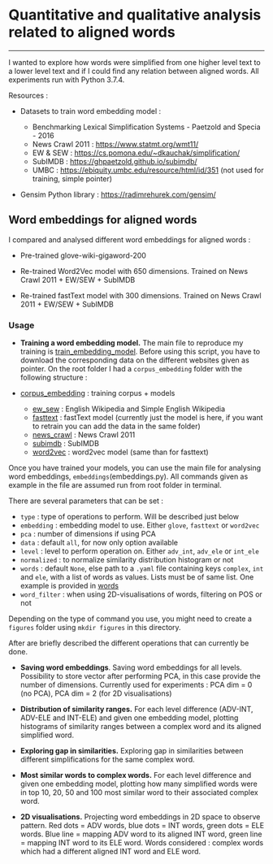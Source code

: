 # Quantitative and qualitative analysis related to aligned words

-----------------------

I wanted to explore how words were simplified from one higher level text to a lower level text and if I could find any relation between aligned words. All experiments run with Python 3.7.4.

Resources :

* Datasets to train word embedding model :
  * Benchmarking Lexical Simplification Systems - Paetzold and Specia - 2016
  * News Crawl 2011 : <https://www.statmt.org/wmt11/>
  * EW & SEW : <https://cs.pomona.edu/~dkauchak/simplification/>
  * SubIMDB : <https://ghpaetzold.github.io/subimdb/>
  * UMBC : <https://ebiquity.umbc.edu/resource/html/id/351> (not used for training, simple pointer)

* Gensim Python library : <https://radimrehurek.com/gensim/>

## Word embeddings for aligned words

I compared and analysed different word embeddings for aligned words :

* Pre-trained glove-wiki-gigaword-200

* Re-trained Word2Vec model with 650 dimensions. Trained on News Crawl 2011 + EW/SEW + SubIMDB

* Re-trained fastText model with 300 dimensions. Trained on News Crawl 2011 + EW/SEW + SubIMDB

### Usage

* **Training a word embedding model.** The main file to reproduce my training is [train_embedding_model](train_embedding_model.py). Before using this script, you have to download the corresponding data on the different websites given as pointer. On the root folder I had a `corpus_embedding` folder with the following structure :

* [corpus_embedding](corpus_embedding)  : training corpus + models
  * [ew_sew](corpus_embedding/ew_sew) : English Wikipedia and Simple English Wikipedia
  * [fasttext](corpus_embedding/fasttext) : fastText model (currently just the model is here, if you want to retrain you can add the data in the same folder)
  * [news_crawl](corpus_embedding/news_crawl) : News Crawl 2011
  * [subimdb](corpus_embedding/subimdb) : SubIMDB
  * [word2vec](corpus_embedding/word2vec) : word2vec model (same than for fasttext)

Once you have trained your models, you can use the main file for analysing word embeddings, `embeddings`(embeddings.py). All commands given as example in the file are assumed run from root folder in terminal.

There are several parameters that can be set :

* `type` : type of operations to perform. Will be described just below
* `embedding` : embedding model to use. Either `glove`, `fasttext` or `word2vec`
* `pca` : number of dimensions if using PCA
* `data` : default `all`, for now only option available
* `level` : level to perform operation on. Either `adv_int`, `adv_ele` or `int_ele`
* `normalized` : to normalize similarity distribution histogram or not
* `words` : default `None`, else path to a `.yaml` file containing keys `complex`, `int` and `ele`, with a list of words as values. Lists must be of same list. One example is provided in [words](./words.yaml)
* `word_filter` : when using 2D-visualisations of words, filtering on POS or not

Depending on the type of command you use, you might need to create a `figures` folder using `mkdir figures` in this directory.

After are briefly described the different operations that can currently be done.

* **Saving word embeddings**. Saving word embeddings for all levels. Possibility to store vector after performing PCA, in this case provide the number of dimensions. Currently used for experiments : PCA dim = 0 (no PCA), PCA dim = 2 (for 2D visualisations)

* **Distribution of similarity ranges.** For each level difference (ADV-INT, ADV-ELE and INT-ELE) and given one embedding model, plotting histograms of similarity ranges between a complex word and its aligned simplified word.

* **Exploring gap in similarities.** Exploring gap in similarities between different simplifications for the same complex word.

* **Most similar words to complex words.** For each level difference and given one embedding model, plotting how many simplified words were in top 10, 20, 50 and 100 most similar word to their associated complex word.

* **2D visualisations.** Projecting word embeddings in 2D space to observe pattern. Red dots = ADV words, blue dots = INT words, green dots = ELE words. Blue line = mapping ADV word to its aligned INT word, green line = mapping INT word to its ELE word. Words considered : complex words which had a different aligned INT word and ELE word.
